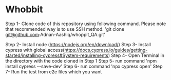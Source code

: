 # Whobbit

Step 1- Clone code of this repository using following command. Please note that recommended way is to use SSH method.
'git clone git@github.com:Adnan-Aashiq/whoppit_QA.git'

Step 2- Install node (https://nodejs.org/en/download/) 
Step 3- Install cypress with global access(https://docs.cypress.io/guides/getting-started/installing-cypress#System-requirements) 
Step 4- Open Terminal in the directory with the code cloned in Step 1 
Step 5- run command 'npm install cypress --save-dev' 
Step 6- run command 'npx cypress open' 
Step 7- Run the test from e2e files which you want 